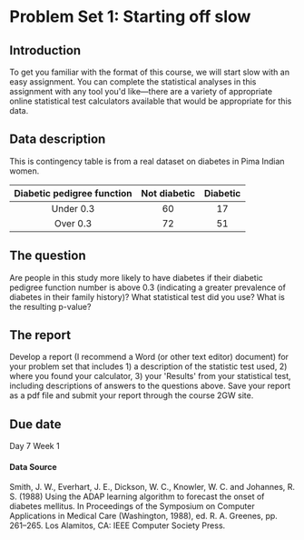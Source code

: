 # Problem Set 1: Starting off slow

## Introduction

To get you familiar with the format of this course, we will start slow with an easy assignment. You can complete the statistical analyses in this assignment with any tool you'd like—there are a variety of appropriate online statistical test calculators available that would be appropriate for this data.

## Data description

This is contingency table is from a real dataset on diabetes in Pima Indian women.



| Diabetic pedigree function | Not diabetic  |  Diabetic  |
|:-------------:| :--------------------:| :--------------:|
| Under 0.3 | 60 | 17 |
| Over 0.3 | 72 | 51 |

## The question

Are people in this study more likely to have diabetes if their diabetic pedigree function number is above 0.3 (indicating a greater prevalence of diabetes in their family history)? What statistical test did you use? What is the resulting p-value?

## The report

Develop a report (I recommend a Word (or other text editor) document) for your problem set that includes 1) a description of the statistic test used, 2) where you found your calculator, 3) your 'Results' from your statistical test, including descriptions of answers to the questions above.  Save your report as a pdf file and submit your report through the course 2GW site.

## Due date

Day 7 Week 1

#### Data Source

Smith, J. W., Everhart, J. E., Dickson, W. C., Knowler, W. C. and Johannes, R. S. (1988) Using the ADAP learning algorithm to forecast the onset of diabetes mellitus. In Proceedings of the Symposium on Computer Applications in Medical Care (Washington, 1988), ed. R. A. Greenes, pp. 261–265. Los Alamitos, CA: IEEE Computer Society Press.
